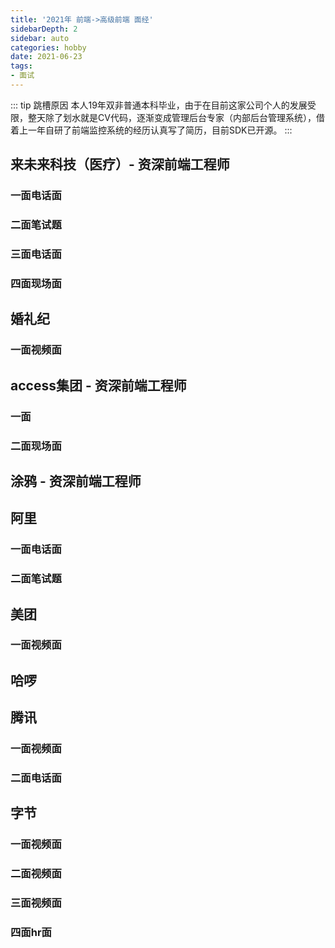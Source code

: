 ```yaml
---
title: '2021年 前端->高级前端 面经'
sidebarDepth: 2
sidebar: auto
categories: hobby
date: 2021-06-23
tags:
- 面试
---
```



::: tip 跳槽原因
本人19年双非普通本科毕业，由于在目前这家公司个人的发展受限，整天除了划水就是CV代码，逐渐变成管理后台专家（内部后台管理系统），借着上一年自研了前端监控系统的经历认真写了简历，目前SDK已开源。
:::

## 来未来科技（医疗）- 资深前端工程师

### 一面电话面

### 二面笔试题

### 三面电话面

### 四面现场面

## 婚礼纪
### 一面视频面



## access集团 - 资深前端工程师

### 一面

### 二面现场面


## 涂鸦 - 资深前端工程师

## 阿里
### 一面电话面

### 二面笔试题


## 美团

### 一面视频面

## 哈啰


## 腾讯
### 一面视频面

### 二面电话面

## 字节
### 一面视频面

### 二面视频面

### 三面视频面

### 四面hr面




